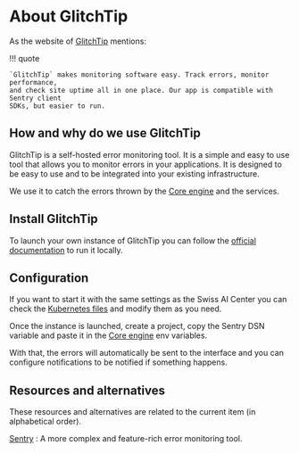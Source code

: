 # About GlitchTip

As the website of [GlitchTip](https://glitchtip.com/) mentions:

!!! quote

    `GlitchTip` makes monitoring software easy. Track errors, monitor performance,
    and check site uptime all in one place. Our app is compatible with Sentry client
    SDKs, but easier to run.

## How and why do we use GlitchTip

GlitchTip is a self-hosted error monitoring tool. It is a simple and easy to use
tool that allows you to monitor errors in your applications. It is designed to
be easy to use and to be integrated into your existing infrastructure.

We use it to catch the errors thrown by the
[Core engine](../reference/core-engine.md) and the services.

## Install GlitchTip

To launch your own instance of GlitchTip you can follow the
[official documentation](https://glitchtip.com/documentation/install#docker-compose)
to run it locally.

## Configuration

If you want to start it with the same settings as the Swiss AI Center you can
check the
[Kubernetes files](https://github.com/swiss-ai-center/core-engine/tree/main/backend/kubernetes)
and modify them as you need.

Once the instance is launched, create a project, copy the Sentry DSN variable
and paste it in the [Core engine](../reference/core-engine.md) env variables.

With that, the errors will automatically be sent to the interface and you can
configure notifications to be notified if something happens.

## Resources and alternatives

These resources and alternatives are related to the current item (in
alphabetical order).

[Sentry](https://sentry.io/welcome/) : A more complex and feature-rich error
monitoring tool.
